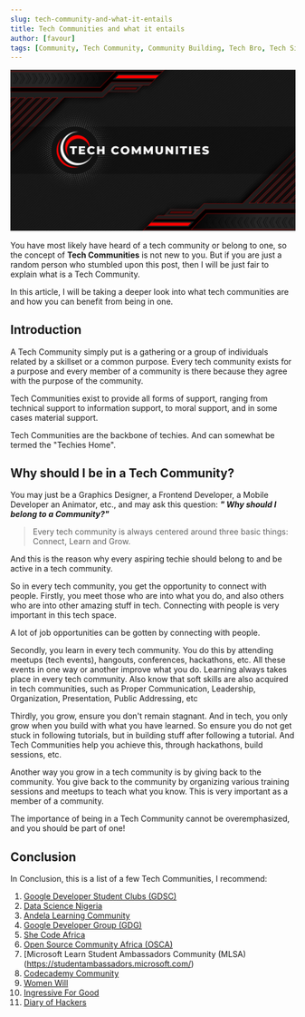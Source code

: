 ```yaml
---
slug: tech-community-and-what-it-entails
title: Tech Communities and what it entails
author: [favour]
tags: [Community, Tech Community, Community Building, Tech Bro, Tech Sis, Innovation]
---
```

![image title](./hero.png)

You have most likely have heard of a tech community or belong to one, so the concept of **Tech Communities** is not new to you. But if you are just a random person who stumbled upon this post, then I will be just fair to explain what is a Tech Community. 

In this article, I will be taking a deeper look into what tech communities are and how you can benefit from being in one. 
## Introduction
A Tech Community simply put is a gathering or a group of individuals related by a skillset or a common purpose. Every tech community exists for a purpose and every member of a community is there because they agree with the purpose of the community. 

Tech Communities exist to provide all forms of support, ranging from technical support to information support, to moral support, and in some cases material support. 

Tech Communities are the backbone of techies. And can somewhat be termed the "Techies Home". 

## Why should I be in a Tech Community?
You may just be a Graphics Designer, a Frontend Developer, a Mobile Developer an Animator, etc., and may ask this question: ***" Why should I belong to a Community?"***

> Every tech community is always centered around three basic things: Connect, Learn and Grow. 

And this is the reason why every aspiring techie should belong to and be active in a tech community. 

So in every tech community, you get the opportunity to connect with people. Firstly, you meet those who are into what you do, and also others who are into other amazing stuff in tech.  Connecting with people is very important in this tech space. 

A lot of job opportunities can be gotten by connecting with people. 

Secondly, you learn in every tech community. You do this by attending meetups (tech events), hangouts, conferences, hackathons, etc. All these events in one way or another improve what you do. Learning always takes place in every tech community. Also know that soft skills are also acquired in tech communities, such as Proper Communication, Leadership, Organization, Presentation, Public Addressing, etc

Thirdly, you grow, ensure you don't remain stagnant. And in tech, you only grow when you build with what you have learned. So ensure you do not get stuck in following tutorials, but in building stuff after following a tutorial. And Tech Communities help you achieve this, through hackathons, build sessions, etc. 

Another way you grow in a tech community is by giving back to the community. You give back to the community by organizing various training sessions and meetups to teach what you know. This is very important as a member of a community. 

The importance of being in a Tech Community cannot be overemphasized, and you should be part of one!

## Conclusion
In Conclusion, this is a list of a few Tech Communities, I recommend: 
1.  [Google Developer Student Clubs (GDSC)](https://developers.google.com/community/gdsc)
2. [Data Science Nigeria](https://www.datasciencenigeria.org/)
3. [Andela Learning Community](https://community.andela.com/c/welcome)
4. [Google Developer Group (GDG)](https://developers.google.com/community/gdg)
5. [She Code Africa](https://shecodeafrica.org/)
6. [Open Source Community Africa (OSCA)](https://oscafrica.org/)
7. [Microsoft Learn Student Ambassadors Community (MLSA)(https://studentambassadors.microsoft.com/)
8. [Codecademy Community](https://community.codecademy.com/)
9. [Women Will](https://womenwill.google/)
10. [Ingressive For Good](https://ingressive.org/)
11. [Diary of Hackers](https://diaryofhackers.com)